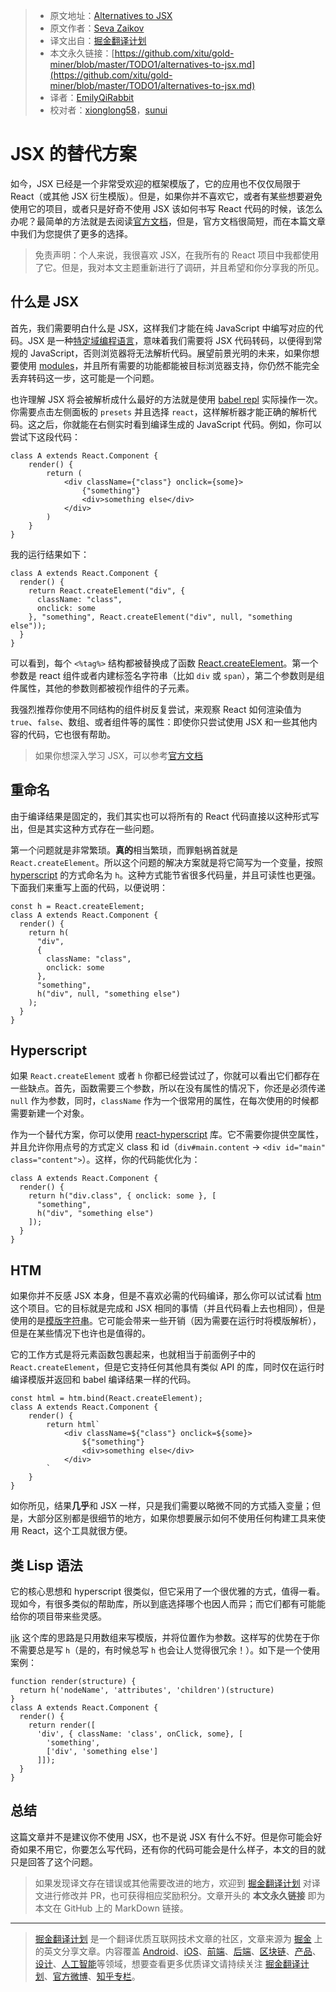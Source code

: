 > * 原文地址：[Alternatives to JSX](https://blog.bloomca.me/2019/02/23/alternatives-to-jsx.html)
> * 原文作者：[Seva Zaikov](https://blog.bloomca.me/)
> * 译文出自：[掘金翻译计划](https://github.com/xitu/gold-miner)
> * 本文永久链接：[https://github.com/xitu/gold-miner/blob/master/TODO1/alternatives-to-jsx.md](https://github.com/xitu/gold-miner/blob/master/TODO1/alternatives-to-jsx.md)
> * 译者：[EmilyQiRabbit](https://github.com/EmilyQiRabbit)
> * 校对者：[xionglong58](https://github.com/xionglong58)，[sunui](https://github.com/sunui)

# JSX 的替代方案

如今，JSX 已经是一个非常受欢迎的框架模版了，它的应用也不仅仅局限于 React（或其他 JSX 衍生模版）。但是，如果你并不喜欢它，或者有某些想要避免使用它的项目，或者只是好奇不使用 JSX 该如何书写 React 代码的时候，该怎么办呢？最简单的方法就是去阅读[官方文档](https://reactjs.org/docs/react-without-jsx.html)，但是，官方文档很简短，而在本篇文章中我们为您提供了更多的选择。

> 免责声明：个人来说，我很喜欢 JSX，在我所有的 React 项目中我都使用了它。但是，我对本文主题重新进行了调研，并且希望和你分享我的所见。

## 什么是 JSX

首先，我们需要明白什么是 JSX，这样我们才能在纯 JavaScript 中编写对应的代码。JSX 是一种[特定域编程语言](https://en.wikipedia.org/wiki/Domain-specific_language)，意味着我们需要将 JSX 代码转码，以便得到常规的 JavaScript，否则浏览器将无法解析代码。展望前景光明的未来，如果你想要使用 [modules](https://developers.google.com/web/fundamentals/primers/modules)，并且所有需要的功能都能被目标浏览器支持，你仍然不能完全丢弃转码这一步，这可能是一个问题。

也许理解 JSX 将会被解析成什么最好的方法就是使用 [babel repl](https://babeljs.io/repl) 实际操作一次。你需要点击左侧面板的 `presets` 并且选择 `react`，这样解析器才能正确的解析代码。这之后，你就能在右侧实时看到编译生成的 JavaScript 代码。例如，你可以尝试下这段代码：

```
class A extends React.Component {
    render() {
        return (
            <div className={"class"} onclick={some}>
                {"something"}
                <div>something else</div>
            </div>
        )
    }
}
```

我的运行结果如下：

```
class A extends React.Component {
  render() {
    return React.createElement("div", {
      className: "class",
      onclick: some
    }, "something", React.createElement("div", null, "something else"));
  }
}
```

可以看到，每个 `<%tag%>` 结构都被替换成了函数 [React.createElement](https://reactjs.org/docs/react-api.html#createelement)。第一个参数是 react 组件或者内建标签名字符串（比如 `div` 或 `span`），第二个参数则是组件属性，其他的参数则都被视作组件的子元素。

我强烈推荐你使用不同结构的组件树反复尝试，来观察 React 如何渲染值为 `true`、`false`、数组、或者组件等的属性：即使你只尝试使用 JSX 和一些其他内容的代码，它也很有帮助。

> 如果你想深入学习 JSX，可以参考[官方文档](https://reactjs.org/docs/jsx-in-depth.html)

## 重命名

由于编译结果是固定的，我们其实也可以将所有的 React 代码直接以这种形式写出，但是其实这种方式存在一些问题。

第一个问题就是非常繁琐。**真的**相当繁琐，而罪魁祸首就是 `React.createElement`。所以这个问题的解决方案就是将它简写为一个变量，按照 [hyperscript](https://github.com/hyperhype/hyperscript) 的方式命名为 `h`。这种方式能节省很多代码量，并且可读性也更强。下面我们来重写上面的代码，以便说明：

```
const h = React.createElement;
class A extends React.Component {
  render() {
    return h(
      "div",
      {
        className: "class",
        onclick: some
      },
      "something",
      h("div", null, "something else")
    );
  }
}
```

## Hyperscript

如果 `React.createElement` 或者 `h` 你都已经尝试过了，你就可以看出它们都存在一些缺点。首先，函数需要三个参数，所以在没有属性的情况下，你还是必须传递 `null` 作为参数，同时，`className` 作为一个很常用的属性，在每次使用的时候都需要新建一个对象。

作为一个替代方案，你可以使用 [react-hyperscript](https://github.com/mlmorg/react-hyperscript) 库。它不需要你提供空属性，并且允许你用点号的方式定义 class 和 id（`div#main.content` -> `<div id="main" class="content">`）。这样，你的代码能优化为：

```
class A extends React.Component {
  render() {
    return h("div.class", { onclick: some }, [
      "something",
      h("div", "something else")
    ]);
  }
}
```

## HTM

如果你并不反感 JSX 本身，但是不喜欢必需的代码编译，那么你可以试试看 [htm](https://github.com/developit/htm) 这个项目。它的目标就是完成和 JSX 相同的事情（并且代码看上去也相同），但是使用的是[模版字符串](https://developer.mozilla.org/en-US/docs/Web/JavaScript/Reference/Template_literals)。它可能会带来一些开销（因为需要在运行时将模版解析），但是在某些情况下也许也是值得的。

它的工作方式是将元素函数包裹起来，也就相当于前面例子中的 `React.createElement`，但是它支持任何其他具有类似 API 的库，同时仅在运行时编译模版并返回和 babel 编译结果一样的代码。

```
const html = htm.bind(React.createElement);
class A extends React.Component {
    render() {
        return html`
            <div className=${"class"} onclick=${some}>
                ${"something"}
                <div>something else</div>
            </div>
        `
    }
}
```

如你所见，结果**几乎**和 JSX 一样，只是我们需要以略微不同的方式插入变量；但是，大部分区别都是很细节的地方，如果你想要展示如何不使用任何构建工具来使用 React，这个工具就很方便。

## 类 Lisp 语法

它的核心思想和 hyperscript 很类似，但它采用了一个很优雅的方式，值得一看。现如今，有很多类似的帮助库，所以到底选择哪个也因人而异；而它们都有可能能给你的项目带来些灵感。

[ijk](https://github.com/lukejacksonn/ijk) 这个库的思路是只用数组来写模版，并将位置作为参数。这样写的优势在于你不需要总是写 `h`（是的，有时候总写 `h` 也会让人觉得很冗余！）。如下是一个使用案例：

```
function render(structure) {
  return h('nodeName', 'attributes', 'children')(structure)
}
class A extends React.Component {
  render() {
    return render([
      'div', { className: 'class', onClick, some}, [
        'something',
        ['div', 'something else']
      ]]);
  }
}
```

## 总结

这篇文章并不是建议你不使用 JSX，也不是说 JSX 有什么不好。但是你可能会好奇如果不用它，你要怎么写代码，还有你的代码可能会是什么样子，本文的目的就只是回答了这个问题。

> 如果发现译文存在错误或其他需要改进的地方，欢迎到 [掘金翻译计划](https://github.com/xitu/gold-miner) 对译文进行修改并 PR，也可获得相应奖励积分。文章开头的 **本文永久链接** 即为本文在 GitHub 上的 MarkDown 链接。

---

> [掘金翻译计划](https://github.com/xitu/gold-miner) 是一个翻译优质互联网技术文章的社区，文章来源为 [掘金](https://juejin.im) 上的英文分享文章。内容覆盖 [Android](https://github.com/xitu/gold-miner#android)、[iOS](https://github.com/xitu/gold-miner#ios)、[前端](https://github.com/xitu/gold-miner#前端)、[后端](https://github.com/xitu/gold-miner#后端)、[区块链](https://github.com/xitu/gold-miner#区块链)、[产品](https://github.com/xitu/gold-miner#产品)、[设计](https://github.com/xitu/gold-miner#设计)、[人工智能](https://github.com/xitu/gold-miner#人工智能)等领域，想要查看更多优质译文请持续关注 [掘金翻译计划](https://github.com/xitu/gold-miner)、[官方微博](http://weibo.com/juejinfanyi)、[知乎专栏](https://zhuanlan.zhihu.com/juejinfanyi)。
